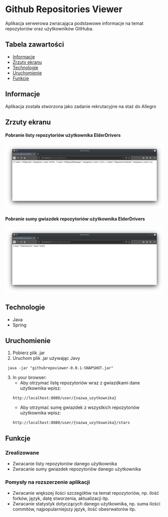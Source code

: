 # Github Repositories Viewer
Aplikacja serwerowa zwracająca podstawowe informacje na temat repozytoriów oraz użytkowników GitHuba.

## Tabela zawartości
* [Informacje](#informacje)
* [Zrzuty ekranu](#zrzuty-ekranu)
* [Technologie](#technologie)
* [Uruchomienie](#uruchomienie)
* [Funkcje](#funkcje)


## Informacje
Aplikacja została stworzona jako zadanie rekrutacyjne na staż do Allegro

## Zrzuty ekranu
#### Pobranie listy repozytoriów użytkownika ElderDrivers
![user](./user.png)
#### Pobranie sumy gwiazdek repozytoriów użytkownika ElderDrivers
![user](./stars.png)

## Technologie
* Java
* Spring

## Uruchomienie
1. Pobierz plik .jar
2. Uruchom plik .jar używając Javy
```
 java -jar "githubrepoviewer-0.0.1-SNAPSHOT.jar"
```
3. In your browser:  
    * Aby otrzymać listę repozytoriów wraz z gwiazdkami dane użytkownika wpisz:
    ```
    http://localhost:8080/user/{nazwa_uzytkownika}
    ```
    * Aby otrzymać sumę gwiazdek z wszystkich repozytoriów użytkownika wpisz:
    ```
    http://localhost:8080/user/{nazwa_uzytkownika}/stars
    ```

## Funkcje
### Zrealizowane
* Zwracanie listy repozytoriów danego użytkownika
* Zwracanie sumy gwiazdek repozytoriów danego użytkownika

### Pomysły na rozszerzenie aplikacji
* Zwracanie większej ilości szczegółów na temat repozytoriów, np. ilość forków, język, datę stworzenia, aktualizacji itp.
* Zwracanie statystyk dotyczących danego użytkownika, np. suma ilości commitów, najpopularniejszy język, ilość obesrwatorów itp.